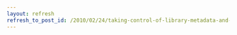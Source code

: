 ```yaml
---
layout: refresh
refresh_to_post_id: /2010/02/24/taking-control-of-library-metadata-and-websites-using-the-extensible-catalog-jennifer-bowen-code4lib-2010
---
```

